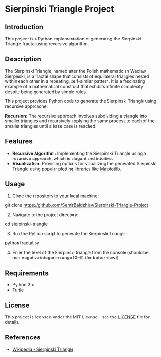 # Sierpinski Triangle Project

## Introduction

This project is a Python implementation of generating the Sierpinski Triangle fractal using recursive algorithm.

## Description

The Sierpinski Triangle, named after the Polish mathematician Wacław Sierpiński, is a fractal shape that consists of equilateral triangles nested within each other in a repeating, self-similar pattern. It is a fascinating example of a mathematical construct that exhibits infinite complexity despite being generated by simple rules.

This project provides Python code to generate the Sierpinski Triangle using recursive approache:

**Recursion:** The recursive approach involves subdividing a triangle into smaller triangles and recursively applying the same process to each of the smaller triangles until a base case is reached.

## Features

- **Recursive Algorithm:** Implementing the Sierpinski Triangle using a recursive approach, which is elegant and intuitive.
- **Visualization:** Providing options for visualizing the generated Sierpinski Triangle using popular plotting libraries like Matplotlib.

## Usage

1. Clone the repository to your local machine:

git clone https://github.com/SemirBaldzhiev/Sierpinski-Triangle-Project


2. Navigate to the project directory:

cd sierpinski-triangle


3. Run the Python script to generate the Sierpinski Triangle:

python fractal.py

4. Enter the level of the Sierpiński triangle from the console (should be non-negative integer in range [0-6] (for better view))

## Requirements

- Python 3.x
- Turtle

## License

This project is licensed under the MIT License - see the [LICENSE](LICENSE) file for details.

## References

- [Wikipedia - Sierpinski Triangle](https://en.wikipedia.org/wiki/Sierpinski_triangle)
